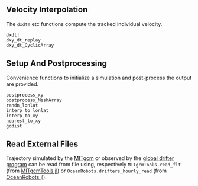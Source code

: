 ## Velocity Interpolation

The `dxdt!` etc functions compute the tracked individual velocity. 

```@docs
dxdt!
dxy_dt_replay
dxy_dt_CyclicArray
```

## Setup And Postprocessing 

Convenience functions to initialize a simulation and post-process the output are provided. 

```@docs
postprocess_xy
postprocess_MeshArray
randn_lonlat
interp_to_lonlat
interp_to_xy
nearest_to_xy
gcdist
```

## Read External Files

Trajectory simulated by the [MITgcm](https://mitgcm.readthedocs.io/en/latest/?badge=latest) or observed by the [global drifter program](https://www.aoml.noaa.gov/phod/gdp/index.php) can be read from file using, respectively `MITgcmTools.read_flt` (from [MITgcmTools.jl](https://gaelforget.github.io/MITgcmTools.jl/dev/)) or  `OceanRobots.drifters_hourly_read` (from [OceanRobots.jl](https://gaelforget.github.io/OceanRobots.jl/dev/)).
